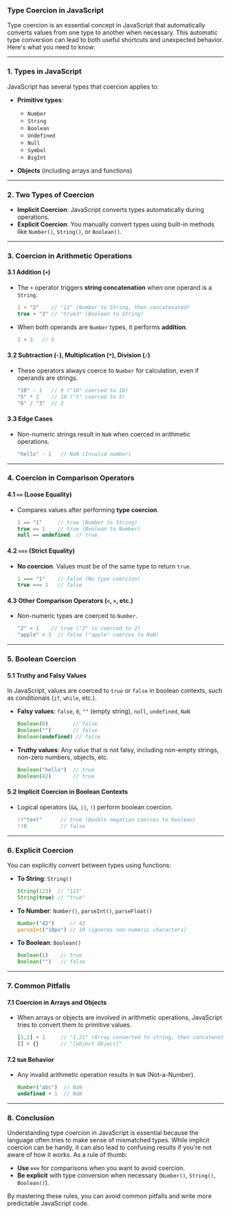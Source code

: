 ### Type Coercion in JavaScript

Type coercion is an essential concept in JavaScript that automatically converts values from one type to another when necessary. This automatic type conversion can lead to both useful shortcuts and unexpected behavior. Here's what you need to know:

---

### 1. **Types in JavaScript**
JavaScript has several types that coercion applies to:
- **Primitive types**: 
  - `Number`
  - `String`
  - `Boolean`
  - `Undefined`
  - `Null`
  - `Symbol`
  - `BigInt`
  
- **Objects** (including arrays and functions)

---

### 2. **Two Types of Coercion**
- **Implicit Coercion**: JavaScript converts types automatically during operations.
- **Explicit Coercion**: You manually convert types using built-in methods like `Number()`, `String()`, or `Boolean()`.

---

### 3. **Coercion in Arithmetic Operations**

#### 3.1 Addition (`+`)
- The `+` operator triggers **string concatenation** when one operand is a `String`.
  
  ```javascript
  1 + "2"    // "12" (Number to String, then concatenated)
  true + "3" // "true3" (Boolean to String)
  ```
- When both operands are `Number` types, it performs **addition**.
  
  ```javascript
  2 + 3   // 5
  ```

#### 3.2 Subtraction (`-`), Multiplication (`*`), Division (`/`)
- These operators always coerce to `Number` for calculation, even if operands are strings.

  ```javascript
  "10" - 1   // 9 ("10" coerced to 10)
  "5" * 2    // 10 ("5" coerced to 5)
  "6" / "3"  // 2
  ```

#### 3.3 Edge Cases
- Non-numeric strings result in `NaN` when coerced in arithmetic operations.

  ```javascript
  "hello" - 1   // NaN (Invalid number)
  ```

---

### 4. **Coercion in Comparison Operators**

#### 4.1 `==` (Loose Equality)
- Compares values after performing **type coercion**.
  
  ```javascript
  1 == "1"     // true (Number to String)
  true == 1    // true (Boolean to Number)
  null == undefined  // true
  ```

#### 4.2 `===` (Strict Equality)
- **No coercion**. Values must be of the same type to return `true`.

  ```javascript
  1 === "1"    // false (No type coercion)
  true === 1   // false
  ```

#### 4.3 Other Comparison Operators (`<`, `>`, etc.)
- Non-numeric types are coerced to `Number`.

  ```javascript
  "2" > 1    // true ("2" is coerced to 2)
  "apple" < 3  // false ("apple" coerces to NaN)
  ```

---

### 5. **Boolean Coercion**

#### 5.1 Truthy and Falsy Values
In JavaScript, values are coerced to `true` or `false` in boolean contexts, such as conditionals (`if`, `while`, etc.).

- **Falsy values**: `false`, `0`, `""` (empty string), `null`, `undefined`, `NaN`
  
  ```javascript
  Boolean(0)        // false
  Boolean("")       // false
  Boolean(undefined) // false
  ```

- **Truthy values**: Any value that is not falsy, including non-empty strings, non-zero numbers, objects, etc.
  
  ```javascript
  Boolean("hello")  // true
  Boolean(42)       // true
  ```

#### 5.2 Implicit Coercion in Boolean Contexts
- Logical operators (`&&`, `||`, `!`) perform boolean coercion.
  
  ```javascript
  !!"text"      // true (Double negation coerces to boolean)
  !!0           // false
  ```

---

### 6. **Explicit Coercion**

You can explicitly convert between types using functions:

- **To String**: `String()`
  
  ```javascript
  String(123)  // "123"
  String(true) // "true"
  ```

- **To Number**: `Number()`, `parseInt()`, `parseFloat()`
  
  ```javascript
  Number("42")     // 42
  parseInt("10px") // 10 (ignores non-numeric characters)
  ```

- **To Boolean**: `Boolean()`
  
  ```javascript
  Boolean(1)    // true
  Boolean("")   // false
  ```

---

### 7. **Common Pitfalls**

#### 7.1 Coercion in Arrays and Objects
- When arrays or objects are involved in arithmetic operations, JavaScript tries to convert them to primitive values.
  
  ```javascript
  [1,2] + 1     // "1,21" (Array converted to string, then concatenated)
  [] + {}       // "[object Object]"
  ```

#### 7.2 `NaN` Behavior
- Any invalid arithmetic operation results in `NaN` (Not-a-Number).
  
  ```javascript
  Number("abc")  // NaN
  undefined + 1  // NaN
  ```

---

### 8. **Conclusion**
Understanding type coercion in JavaScript is essential because the language often tries to make sense of mismatched types. While implicit coercion can be handy, it can also lead to confusing results if you're not aware of how it works. As a rule of thumb:
- **Use `===`** for comparisons when you want to avoid coercion.
- **Be explicit** with type conversion when necessary (`Number()`, `String()`, `Boolean()`).
  
By mastering these rules, you can avoid common pitfalls and write more predictable JavaScript code.
